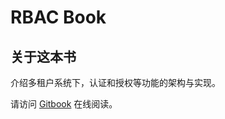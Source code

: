 # RBAC Book

## 关于这本书

介绍多租户系统下，认证和授权等功能的架构与实现。


请访问 [Gitbook](https://tobegit3hub1.gitbooks.io/rbac-book/) 在线阅读。